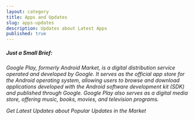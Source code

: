 ```yaml
---
layout: category
title: Apps and Updates
slug: apps-updates
description: Updates about Latest Apps
published: true
---
```


##### Just a Small Brief:

_Google Play, formerly Android Market, is a digital distribution service operated and developed by Google. It serves as the official app store for the Android operating system, allowing users to browse and download applications developed with the Android software development kit (SDK) and published through Google. Google Play also serves as a digital media store, offering music, books, movies, and television programs._

_Get Latest Updates about Popular Updates in the Market_